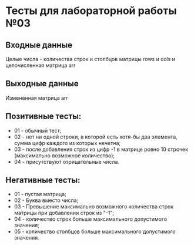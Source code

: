 # Тесты для лабораторной работы №03

## Входные данные
Целые числа - количества строк и столбцов матрицы rows и cols и целочисленная матрица arr

## Выходные данные
Измененная матрица arr

## Позитивные тесты:
- 01 - обычный тест;
- 02 - нет ни одной строки, в которой есть хотя-бы два элемента, сумма цифр каждого из которых нечетна;
- 03 - после добавления строк из цифр -1 в матрице ровно 10 строчек (максимально возможное количество);
- 04 - присутствуют отрицательные числа.

## Негативные тесты:
- 01 - пустая матрица;
- 02 - Буква вместо числа;
- 03 - Превышение максимально возможного количества строк матрицы при добавлении строк из "-1";
- 04 - количество строк больше максимального допустимого значения;
- 05 - количество столбцов больше максимального допустимого значения.